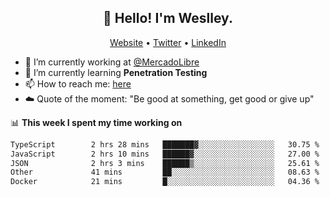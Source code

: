 <h2 align="center">👋 Hello! I'm Weslley.</h2>
<p align="center">
  <a href="http://weslleyneri.com.br">Website</a> •
  <a href="https://twitter.com/Weslley_Neri">Twitter</a> •
  <a href="https://www.linkedin.com/in/weslley-neri-3658908b">LinkedIn</a>
</p>


- 🔭 I’m currently working at [@MercadoLibre](https://github.com/mercadolibre)
- 🌱 I’m currently learning **Penetration Testing**
- 📫 How to reach me: [here](mailto:weslley39@gmail.com)
- ☁️ Quote of the moment: "Be good at something, get good or give up"

📊 **This week I spent my time working on**
<!--START_SECTION:waka-->

```txt
TypeScript        2 hrs 28 mins   ███████▓░░░░░░░░░░░░░░░░░   30.75 %
JavaScript        2 hrs 10 mins   ██████▓░░░░░░░░░░░░░░░░░░   27.00 %
JSON              2 hrs 3 mins    ██████▒░░░░░░░░░░░░░░░░░░   25.61 %
Other             41 mins         ██░░░░░░░░░░░░░░░░░░░░░░░   08.63 %
Docker            21 mins         █░░░░░░░░░░░░░░░░░░░░░░░░   04.36 %
```

<!--END_SECTION:waka-->

<!-- Inspired by https://github.com/gruselhaus/gruselhaus -->